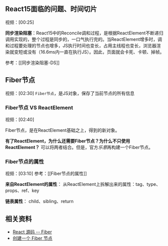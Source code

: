 ## React15面临的问题、时间切片
视频：[00:25]

**同步渲染阻塞**：React15中的Reconcile调和过程，是根据ReactElement不断递归调用实现的，整个过程是同步的，一口气执行完的。当ReactElement增多时，调和过程要处理的节点也增多，JS执行时间也变长，占用主线程也变长，浏览器渲染就变短或没有（16.6ms内一直在执行JS）。因此，页面就会卡死、卡顿、掉帧。

参考：[[同步渲染阻塞-DS]]


## Fiber节点
视频：[02:30]
`Fiber节点`，是JS对象，保存了当前节点的所有信息

### Fiber节点 VS ReactElement
视频：[02:40]

Fiber节点，是在ReactElement基础之上，得到的新对象。

**有了ReactElement，为什么还需要Fiber节点？为什么不只使用ReactElement？**
可以将两者结合。但是，官方*乐意*再构建一个Fiber节点。

### Fiber节点的属性
视频：[03:10]
参考：[[Fiber节点的属性]]

**来自ReactElement的属性**：
从ReactElement上拆解出来的属性：tag、type、props、ref、key

**链表属性**：
child、sibling、return



## 相关资料
- [React 源码 -- Fiber](https://www.bilibili.com/video/BV13mVaeMErm/?share_source=copy_web&vd_source=9c1e19a73fa7bd23bb37aa8d7467d862)
- [创建一个 Fiber 节点](https://www.bilibili.com/video/BV1C9gDeNEzF/?share_source=copy_web&vd_source=9c1e19a73fa7bd23bb37aa8d7467d862)

